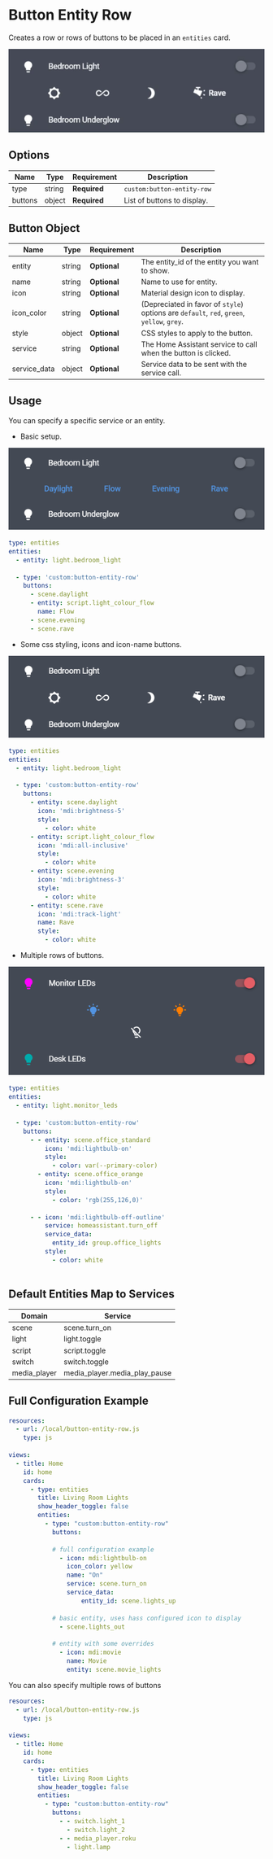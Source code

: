 # Button Entity Row

Creates a row or rows of buttons to be placed in an `entities` card.

![example-gif](examples/example-gif.gif)

## Options

| Name | Type | Requirement | Description
| ---- | ---- | ------- | -----------
| type | string | **Required** | `custom:button-entity-row`
| buttons | object | **Required** | List of buttons to display.

## Button Object
| Name | Type | Requirement | Description
| ---- | ---- | ------- | -----------
| entity | string | **Optional** | The entity_id of the entity you want to show.
| name | string | **Optional** | Name to use for entity.
| icon | string | **Optional** | Material design icon to display.
| icon_color | string | **Optional** | (Depreciated in favor of `style`) options are `default`, `red`, `green`, `yellow`, `grey`.
| style | object | **Optional** | CSS styles to apply to the button.
| service | string | **Optional** | The Home Assistant service to call when the button is clicked.
| service_data | object | **Optional** | Service data to be sent with the service call.

## Usage

You can specify a specific service or an entity.

- Basic setup.

![example1](examples/example-1.png)
```yaml
type: entities
entities:
  - entity: light.bedroom_light
  
  - type: 'custom:button-entity-row'
    buttons:
      - scene.daylight
      - entity: script.light_colour_flow
        name: Flow
      - scene.evening
      - scene.rave
```
- Some css styling, icons and icon-name buttons.

![example2](examples/example-2.png)
```yaml
type: entities
entities:
  - entity: light.bedroom_light
  
  - type: 'custom:button-entity-row'
    buttons:
      - entity: scene.daylight
        icon: 'mdi:brightness-5'
        style:
          - color: white
      - entity: script.light_colour_flow
        icon: 'mdi:all-inclusive'
        style:
          - color: white
      - entity: scene.evening
        icon: 'mdi:brightness-3'
        style:
          - color: white
      - entity: scene.rave
        icon: 'mdi:track-light'
        name: Rave
        style:
          - color: white
```
- Multiple rows of buttons.

![example3](examples/example-3.png)
```yaml
type: entities
entities:
  - entity: light.monitor_leds
  
  - type: 'custom:button-entity-row'
    buttons:
      - - entity: scene.office_standard
          icon: 'mdi:lightbulb-on'
          style:
            - color: var(--primary-color)
        - entity: scene.office_orange
          icon: 'mdi:lightbulb-on'
          style:
            - color: 'rgb(255,126,0)'
            
      - - icon: 'mdi:lightbulb-off-outline'
          service: homeassistant.turn_off
          service_data:
            entity_id: group.office_lights
          style:
            - color: white
    
```

## Default Entities Map to Services
| Domain | Service |
| ---- | ---- |
| scene | scene.turn_on |
| light | light.toggle |
| script | script.toggle |
| switch | switch.toggle |
| media_player | media_player.media_play_pause |

## Full Configuration Example
```yaml
resources:
  - url: /local/button-entity-row.js
    type: js

views:
  - title: Home
    id: home
    cards:
      - type: entities
        title: Living Room Lights
        show_header_toggle: false
        entities:
          - type: "custom:button-entity-row"
            buttons:
            
            # full configuration example
              - icon: mdi:lightbulb-on
                icon_color: yellow
                name: "On"
                service: scene.turn_on
                service_data:
                    entity_id: scene.lights_up
                    
            # basic entity, uses hass configured icon to display
              - scene.lights_out
              
            # entity with some overrides
              - icon: mdi:movie
                name: Movie
                entity: scene.movie_lights
```

You can also specify multiple rows of buttons

```yaml
resources:
  - url: /local/button-entity-row.js
    type: js

views:
  - title: Home
    id: home
    cards:
      - type: entities
        title: Living Room Lights
        show_header_toggle: false
        entities:
          - type: "custom:button-entity-row"
            buttons:
              - - switch.light_1
                - switch.light_2
              - - media_player.roku
                - light.lamp
```
